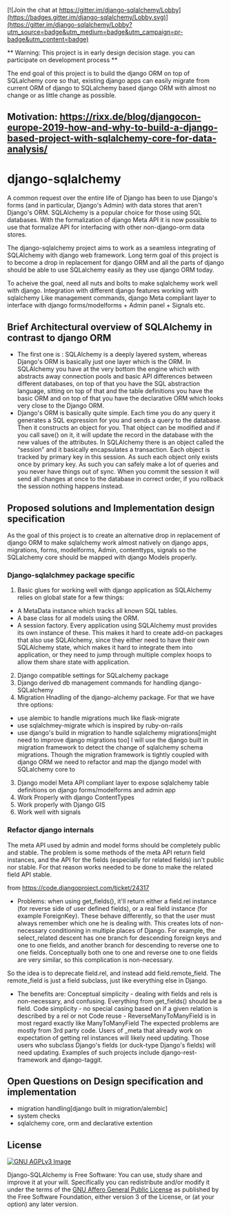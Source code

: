 [![Join the chat at https://gitter.im/django-sqlalchemy/Lobby](https://badges.gitter.im/django-sqlalchemy/Lobby.svg)](https://gitter.im/django-sqlalchemy/Lobby?utm_source=badge&utm_medium=badge&utm_campaign=pr-badge&utm_content=badge)

** Warning: This project is in early design decision stage. you can participate on development process **

The end goal of this project is to build the django ORM on top of SQLalchemy core so that, existing django apps can easily migrate from current ORM of django to SQLalchemy based django ORM with almost no change or as little change as possible.

## Motivation: https://rixx.de/blog/djangocon-europe-2019-how-and-why-to-build-a-django-based-project-with-sqlalchemy-core-for-data-analysis/

# django-sqlalchemy

A common request over the entire life of Django has been to use Django's forms (and in particular, Django's Admin) with data stores that aren't Django's ORM. SQLAlchemy is a popular choice for those using SQL databases. With the formalization of django Meta API it is now possible to use that formalize API for interfacing with
other non-django-orm data stores. 


The django-sqlalchemy project aims to work as a seamless integrating of SQLAlchemy with django web framework.
Long term goal of this project is to become a drop in replacement for django ORM and all the
parts of django should be able to use SQLalchemy easily as they use django ORM today.


To acheive the goal, need all nuts and bolts to make sqlalchemy work well with django. Integration with
different django features working with sqlalchemy Like management commands, django Meta compliant layer
to interface with django forms/modelforms + Admin panel + Signals etc.



## Brief Architectural overview of SQLAlchemy in contrast to django ORM
* The first one is : SQLAlchemy is a deeply layered system, whereas Django's ORM is basically just one layer which is the ORM. In SQLAlchemy you have at the very bottom the engine which with abstracts away connection pools and basic API differences between different databases, on top of that you have the SQL abstraction language, sitting on top of that and the table definitions you have the basic ORM and on top of that you have the declarative ORM which looks very close to the Django ORM.
* Django's ORM is basically quite simple. Each time you do any query it generates a SQL expression for you and sends a query to the database. Then it constructs an object for you. That object can be modified and if you call save() on it, it will update the record in the database with the new values of the attributes. In SQLAlchemy there is an object called the “session” and it basically encapsulates a transaction. Each object is tracked by primary key in this session. As such each object only exists once by primary key. As such you can safely make a lot of queries and you never have things out of sync. When you commit the session it will send all changes at once to the database in correct order, if you rollback the session nothing happens instead.


## Proposed solutions and Implementation design specification

As the goal of this project is to create an alternative drop in replacement of django ORM to make sqlalchemy work almost natively on django apps, migrations, forms, modelforms, Admin, contenttyps, signals so the SQLalchemy core should be mapped with django Models properly.

### Django-sqlalchmey package specific
1. Basic glues for working well with django application as SQLAlchemy relies on global state for a few things:

* A MetaData instance which tracks all known SQL tables.
* A base class for all models using the ORM.
* A session factory.
Every application using SQLAlchemy must provides its own instance of these. This makes it hard to create add-on packages that also use SQLAlchemy, since they either need to have their own SQLAlchemy state, which makes it hard to integrate them into application, or they need to jump through multiple complex hoops to allow them share state with application.
2. Django compatible settings for SQLalchemy package
3. Django derived db management commands for handling django-SQLalchemy
4. Migration Hnadling of the django-alchemy package. For that we have thre options:
* use alembic to handle migrations much like flask-migrate
* use sqlalchmey-migrate which is inspired by ruby-on-rails
* use django's build in migration to handle sqlalchemy migrations[might need to improve django migrations too]
 I will use the django built in migration framework to detect the change of sqlalchemy schema migrations. Though the migration framework is tightly coupled with django ORM we need to refactor and map the django model with SQLalchemy core to 

3. Django model Meta API compliant layer to expose sqlalchemy table definitions on django forms/modelforms and admin app
4. Work Properly with django ContentTypes
5. Work properly with Django GIS
6. Work well with signals

### Refactor django internals 
The meta API used by admin and model forms should be completely public 
and stable. The problem is some methods of the meta API return 
field instances, and the API for the fields (especially for related 
fields) isn't public nor stable. For that reason works needed to be done to make the related field API stable.

from https://code.djangoproject.com/ticket/24317 
* Problems:
 when using get_fields(), it'll return either a field.rel instance (for reverse side of user defined fields), or a real field instance (for example ForeignKey). These behave differently, so that the user must always remember which one he is dealing with. This creates lots of non-necessary conditioning in multiple places of Django.
For example, the select_related descent has one branch for descending foreign keys and one to one fields, and another branch for descending to reverse one to one fields. Conceptually both one to one and reverse one to one fields are very similar, so this complication is non-necessary.

So the idea is to deprecate field.rel, and instead add field.remote_field. The remote_field is just a field subclass, just like everything else in Django.

* The benefits are:
Conceptual simplicity - dealing with fields and rels is non-necessary, and confusing. Everything from get_fields() should be a field.
Code simplicity - no special casing based on if a given relation is described by a rel or not
Code reuse - ReverseManyToManyField is in most regard exactly like ManyToManyField
The expected problems are mostly from 3rd party code. Users of _meta that already work on expectation of getting rel instances will likely need updating. Those users who subclass Django's fields (or duck-type Django's fields) will need updating. Examples of such projects include django-rest-framework and django-taggit.


## Open Questions on Design specification and implementation
* migration handling[django built in migration/alembic]
* system checks
* sqlalchemy core, orm and declarative extention

## License

[![GNU AGPLv3 Image](https://www.gnu.org/graphics/agplv3-155x51.png)](http://www.gnu.org/licenses/agpl-3.0.en.html)

Django-SQLAlchemy is Free Software: You can use, study share and improve it at your
will. Specifically you can redistribute and/or modify it under the terms of the
[GNU Affero General Public License](https://www.gnu.org/licenses/agpl-3.0.html) as
published by the Free Software Foundation, either version 3 of the License, or
(at your option) any later version.
